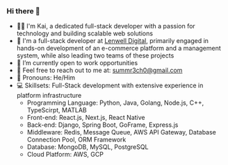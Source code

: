 ### Hi there 👋

- 👨‍💻 I'm Kai, a dedicated full-stack developer with a passion for technology and building scalable web solutions
- 🏢 I'm a full-stack developer at [Lenwell Digital](https://lenwellinternational.com/), primarily engaged in hands-on development of an e-commerce platform and a management system, while also leading two teams of these projects
- 💼 I’m currently open to work opportunities
- 📧 Feel free to reach out to me at: summr3ch0@gmail.com
- 👨 Pronouns: He/Him
- 💻 Skillsets: Full-Stack development with extensive experience in platform infrastructure
  - Programming Language: Python, Java, Golang, Node.js, C++, TypeScirpt, MATLAB
  - Front-end: React.js, Next.js, React Native
  - Back-end: Django, Spring Boot, GoFrame, Express.js
  - Middleware: Redis, Message Queue, AWS API Gateway, Database Connection Pool, ORM Framework  
  - Database: MongoDB, MySQL, PostgreSQL
  - Cloud Platform: AWS, GCP
